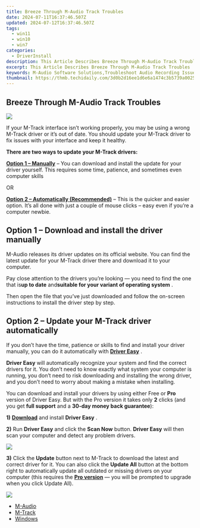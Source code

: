 ```yaml
---
title: Breeze Through M-Audio Track Troubles
date: 2024-07-11T16:37:46.507Z
updated: 2024-07-12T16:37:46.507Z
tags:
  - win11
  - win10
  - win7
categories:
  - DriverInstall
description: This Article Describes Breeze Through M-Audio Track Troubles
excerpt: This Article Describes Breeze Through M-Audio Track Troubles
keywords: M-Audio Software Solutions,Troubleshoot Audio Recording Issues,M-Audio Track Fixes Guide,Best Practices for M-Audio Recording,Enhance Audio Quality with M-Audio,M-Audio Recording Tips and Tricks,Overcoming Common M-Audio Setup Errors
thumbnail: https://thmb.techidaily.com/3d0b2d16ee1d6e6a1474c3b5739a00253bf279f4294e6c37548bb9b82e10821e.jpg
---
```


## Breeze Through M-Audio Track Troubles

![](https://images.drivereasy.com/wp-content/uploads/2018/04/img_5ac1cf4423722-300x203.jpg)

 If your M-Track interface isn’t working properly, you may be using a wrong M-Track driver or it’s out of date. You should update your M-Track driver to fix issues with your interface and keep it healthy.

**There are two ways to update your M-Track drivers:**

[**Option 1 – Manually**](#op1) – You can download and install the update for your driver yourself. This requires some time, patience, and sometimes even computer skills

OR

**[Option 2 – Automatically (Recommended)](#op2)**  – This is the quicker and easier option. It’s all done with just a couple of mouse clicks – easy even if you’re a computer newbie.

##  Option 1 – Download and install the driver manually

 M-Audio releases its driver updates on its official website. You can find the latest update for your M-Track driver there and download it to your computer.

 Pay close attention to the drivers you’re looking — you need to find the one that is**up to date** and**suitable for your variant of operating system** .

 Then open the file that you’ve just downloaded and follow the on-screen instructions to install the driver step by step.

##  Option 2 – Update your M-Track driver automatically

 If you don’t have the time, patience or skills to find and install your driver manually, you can do it automatically with [**Driver Easy**](https://tools.techidaily.com/drivereasy/download/) .

**Driver Easy**  will automatically recognize your system and find the correct drivers for it. You don’t need to know exactly what system your computer is running, you don’t need to risk downloading and installing the wrong driver, and you don’t need to worry about making a mistake when installing.

 You can download and install your drivers by using either Free or **Pro**  version of Driver Easy. But with the Pro version it takes only **2**  clicks (and you get **full support** and a **30-day money back guarantee**):

**1)** [**Download**](https://tools.techidaily.com/drivereasy/download/) and install **Driver Easy** .

**2)** Run **Driver Easy** and click the **Scan Now** button. **Driver Easy**  will then scan your computer and detect any problem drivers.

![](https://images.drivereasy.com/wp-content/uploads/2018/03/img_5abddea556a6b.png)

**3)**  Click the **Update**  button next to M-Track to download the latest and correct driver for it. You can also click the **Update All**  button at the bottom right to automatically update all outdated or missing drivers on your computer (this requires the **[Pro version](https://tools.techidaily.com/drivereasy/download/)**  — you will be prompted to upgrade when you click Update All).

![](https://images.drivereasy.com/wp-content/uploads/2018/04/img_5ac1da6a9d2ed.jpg)

* [M-Audio](https://store.drivereasy.com/order/cart.php?PRODS=4731822&QTY=1&AFFILIATE=108875)
* [M-Track](https://store.drivereasy.com/order/cart.php?PRODS=4731822&QTY=1&AFFILIATE=108875)
* [Windows](https://tools.techidaily.com/drivereasy/download/)

<ins class="adsbygoogle"
     style="display:block"
     data-ad-format="autorelaxed"
     data-ad-client="ca-pub-7571918770474297"
     data-ad-slot="1223367746"></ins>



<ins class="adsbygoogle"
     style="display:block"
     data-ad-client="ca-pub-7571918770474297"
     data-ad-slot="8358498916"
     data-ad-format="auto"
     data-full-width-responsive="true"></ins>


